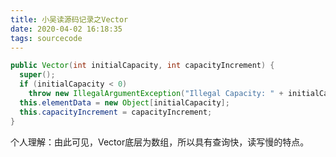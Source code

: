 ```yaml
---
title: 小吴读源码记录之Vector
date: 2020-04-02 16:18:35
tags: sourcecode
---
```

```java
public Vector(int initialCapacity, int capacityIncrement) {
  super();
  if (initialCapacity < 0)
    throw new IllegalArgumentException("Illegal Capacity: " + initialCapacity);
  this.elementData = new Object[initialCapacity];
  this.capacityIncrement = capacityIncrement;
}
```
个人理解：由此可见，Vector底层为数组，所以具有查询快，读写慢的特点。
<!-- more -->
